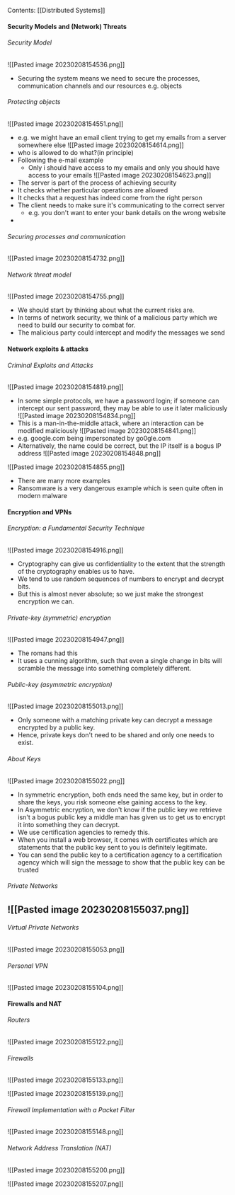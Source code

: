 Contents:
[[Distributed Systems]]

#### Security Models and (Network) Threats
###### Security Model
![[Pasted image 20230208154536.png]]
- Securing the system means we need to secure the processes, communication channels and our resources e.g. objects
###### Protecting objects
![[Pasted image 20230208154551.png]]
- e.g. we might have an email client trying to get my emails from a server somewhere else
![[Pasted image 20230208154614.png]]
- who is allowed to do what?(in principle)
- Following the e-mail example
	- Only i should have access to my emails and only you should have access to your emails
![[Pasted image 20230208154623.png]]
- The server is part of the process of achieving security
- It checks whether particular operations are allowed
- It checks that a request has indeed come from the right person
- The client needs to make sure it's communicating to the correct server
	- e.g. you don't want to enter your bank details on the wrong website
- 
###### Securing processes and communication
![[Pasted image 20230208154732.png]]

###### Network threat model
![[Pasted image 20230208154755.png]]
- We should start by thinking about what the current risks are.
- In terms of network security, we think of a malicious party which we need to build our security to combat for.
- The malicious party could intercept and modify the messages we send
#### Network exploits & attacks
###### Criminal Exploits and Attacks
![[Pasted image 20230208154819.png]]
- In some simple protocols, we have a password login; if someone can intercept our sent password, they may be able to use it later maliciously
![[Pasted image 20230208154834.png]]
- This is a man-in-the-middle attack, where an interaction can be modified maliciously
![[Pasted image 20230208154841.png]]
- e.g. google.com being impersonated by go0gle.com
- Alternatively, the name could be correct, but the IP itself is a bogus IP address
![[Pasted image 20230208154848.png]]

![[Pasted image 20230208154855.png]]
- There are many more examples
- Ransomware is a very dangerous example which is seen quite often in modern malware
#### Encryption and VPNs
###### Encryption: a Fundamental Security Technique
![[Pasted image 20230208154916.png]]
- Cryptography can give us confidentiality to the extent that the strength of the cryptography enables us to have.
- We tend to use random sequences of numbers to encrypt and decrypt bits.
- But this is almost never absolute; so we just make the strongest encryption we can.
###### Private-key (symmetric) encryption
![[Pasted image 20230208154947.png]]
- The romans had this
- It uses a cunning algorithm, such that even a single change in bits will scramble the message into something completely different.
###### Public-key (asymmetric encryption)
![[Pasted image 20230208155013.png]]
- Only someone with a matching private key can decrypt a message encrypted by a public key.
- Hence, private keys don't need to be shared and only one needs to exist.
###### About Keys
![[Pasted image 20230208155022.png]]
- In symmetric encryption, both ends need the same key, but in order to share the keys, you risk someone else gaining access to the key.
- In Asymmetric encryption, we don't know if the public key we retrieve isn't a bogus public key a middle man has given us to get us to encrypt it into something they can decrypt.
- We use certification agencies to remedy this.
- When you install a web browser, it comes with certificates which are statements that the public key sent to you is definitely legitimate.
- You can send the public key to a certification agency to a certification agency which will sign the message to show that the public key can be trusted
###### Private Networks
![[Pasted image 20230208155037.png]]
- 
###### Virtual Private Networks
![[Pasted image 20230208155053.png]]


###### Personal VPN
![[Pasted image 20230208155104.png]]

#### Firewalls and NAT
###### Routers
![[Pasted image 20230208155122.png]]

###### Firewalls
![[Pasted image 20230208155133.png]]

![[Pasted image 20230208155139.png]]

###### Firewall Implementation with a Packet Filter
![[Pasted image 20230208155148.png]]

###### Network Address Translation (NAT)
![[Pasted image 20230208155200.png]]

![[Pasted image 20230208155207.png]]


